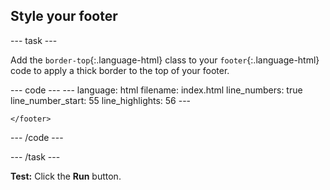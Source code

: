 <h2 class="c-project-heading--task">Style your footer</h2>

--- task ---

Add the `border-top`{:.language-html} class to your `footer`{:.language-html} code to apply a thick border to the top of your footer. 

<div class="c-project-code">
--- code ---
---
language: html
filename: index.html
line_numbers: true
line_number_start: 55
line_highlights: 56
---
    <!-- Footer code goes here -->
    <footer class="border-top">

    </footer>

--- /code ---
</div>

--- /task ---

**Test:** Click the **Run** button. 